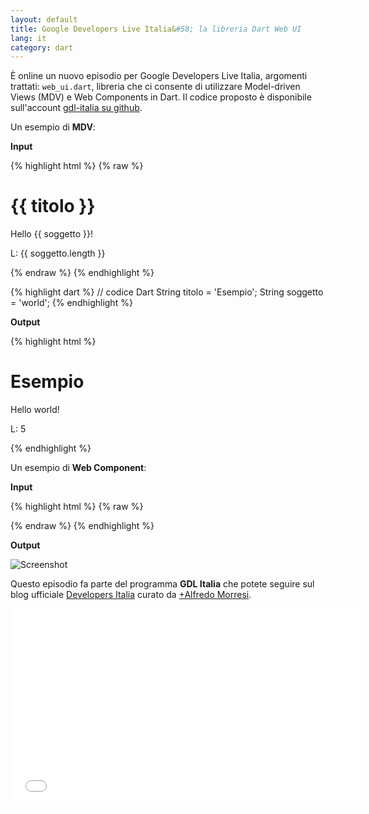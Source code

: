 ```yaml
---
layout: default
title: Google Developers Live Italia&#58; la libreria Dart Web UI
lang: it
category: dart
---
```


È online un nuovo episodio per Google Developers Live Italia, argomenti trattati: `web_ui.dart`, libreria che ci consente di utilizzare Model-driven Views (MDV) e Web Components in Dart. Il codice 
proposto è disponibile sull'account [gdl-italia su github](https://github.com/gdl-italia/dart-mdv-webcomponents-gdl).

Un esempio di **MDV**:

<div class="row">
    <div class="col-md-6">
    <p><b>Input</b></p>
{% highlight html %}
{% raw %}
<html>
<body>
    <h1>{{ titolo }}</h1>
    <p>Hello {{ soggetto }}!</p>
    <p>L: {{ soggetto.length }}</p>
</body>
</html>
{% endraw %}
{% endhighlight %}

{% highlight dart %}
// codice Dart
String titolo = 'Esempio';
String soggetto = 'world';
{% endhighlight %}
    </div>
    <div class="col-md-6">
    <p><b>Output</b></p>
{% highlight html %}
<html>
<body>
    <h1>Esempio</h1>
    <p>Hello world!</p>
    <p>L: 5</p>
</body>
</html>
{% endhighlight %}
    </div>
</div>    



Un esempio di **Web Component**:

**Input**

{% highlight html %}
{% raw %}
<html>
  <social-button network="facebook" username="myusername"></social-button>
  <social-button
    displayedname="Developers Italia"
    network="google+"
    username="117196874771284793338"></social-button>
</html>
{% endraw %}
{% endhighlight %}

**Output**

![Screenshot](/assets/img/posts/socialbuttons.png)

Questo episodio fa parte del programma **GDL Italia** che potete seguire sul blog ufficiale [Developers Italia](http://developersitalia.blogspot.it/) curato da [+Alfredo Morresi](https://plus.google.com/+AlfredoMorresi/posts).

<div class="video-container">
    <iframe width="560" height="315" src="//www.youtube.com/embed/gwZIyugTHf4" frameborder="0" allowfullscreen></iframe>
</div>